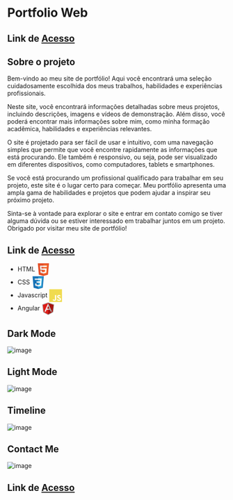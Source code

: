 # Portfolio Web
## Link de [Acesso](https://athena272portfolio.vercel.app/)

## Sobre o projeto
Bem-vindo ao meu site de portfólio! Aqui você encontrará uma seleção cuidadosamente escolhida dos meus trabalhos, habilidades e experiências profissionais.

Neste site, você encontrará informações detalhadas sobre meus projetos, incluindo descrições, imagens e vídeos de demonstração. Além disso, você poderá encontrar mais informações sobre mim, como minha formação acadêmica, habilidades e experiências relevantes.

O site é projetado para ser fácil de usar e intuitivo, com uma navegação simples que permite que você encontre rapidamente as informações que está procurando. Ele também é responsivo, ou seja, pode ser visualizado em diferentes dispositivos, como computadores, tablets e smartphones.

Se você está procurando um profissional qualificado para trabalhar em seu projeto, este site é o lugar certo para começar. Meu portfólio apresenta uma ampla gama de habilidades e projetos que podem ajudar a inspirar seu próximo projeto.

Sinta-se à vontade para explorar o site e entrar em contato comigo se tiver alguma dúvida ou se estiver interessado em trabalhar juntos em um projeto. Obrigado por visitar meu site de portfólio!
 
 ## Link de [Acesso](https://athena272portfolio.vercel.app/)
 
 - HTML <img align="center" alt="Gui-HTML" height="30" width="30" src="https://raw.githubusercontent.com/devicons/devicon/master/icons/html5/html5-original.svg">
- CSS <img align="center" alt="Gui-CSS" height="30" width="30" src="https://raw.githubusercontent.com/devicons/devicon/master/icons/css3/css3-original.svg">
- Javascript <img align="center" alt="Gui-Js" height="30" width="30" src="https://raw.githubusercontent.com/devicons/devicon/master/icons/javascript/javascript-plain.svg"> 
- Angular <img align="center" alt="Gui-Angular" height="30" width="30" src="https://raw.githubusercontent.com/devicons/devicon/master/icons/angularjs/angularjs-original.svg">
 
 ## Dark Mode
![image](https://user-images.githubusercontent.com/58920070/219723736-11229efc-5d03-4ec1-9a6b-52b52e669d18.png)

 ## Light Mode
![image](https://user-images.githubusercontent.com/58920070/219721327-91d22a94-f657-4493-8f78-0fc972e551b1.png)

 ## Timeline
![image](https://user-images.githubusercontent.com/58920070/219721698-36379d6f-e93b-4927-ae3f-96ebf6d8605c.png)

 ## Contact Me
![image](https://user-images.githubusercontent.com/58920070/219721997-fa22494d-e9a7-4e82-a8e8-c16df89095c2.png)

## Link de [Acesso](https://athena272portfolio.vercel.app/)
